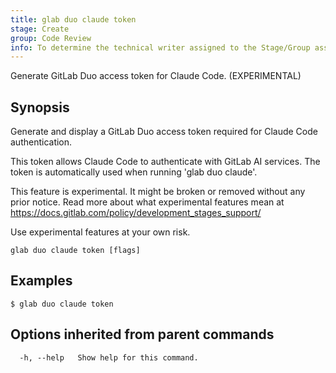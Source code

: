 ```yaml
---
title: glab duo claude token
stage: Create
group: Code Review
info: To determine the technical writer assigned to the Stage/Group associated with this page, see https://about.gitlab.com/handbook/product/ux/technical-writing/#assignments
---
```


<!--
This documentation is auto generated by a script.
Please do not edit this file directly. Run `make gen-docs` instead.
-->

Generate GitLab Duo access token for Claude Code. (EXPERIMENTAL)

## Synopsis

Generate and display a GitLab Duo access token required for Claude Code authentication.

This token allows Claude Code to authenticate with GitLab AI services.
The token is automatically used when running 'glab duo claude'.

This feature is experimental. It might be broken or removed without any prior notice.
Read more about what experimental features mean at
<https://docs.gitlab.com/policy/development_stages_support/>

Use experimental features at your own risk.

```plaintext
glab duo claude token [flags]
```

## Examples

```console
$ glab duo claude token

```

## Options inherited from parent commands

```plaintext
  -h, --help   Show help for this command.
```
